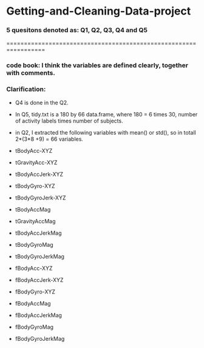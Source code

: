 # Getting-and-Cleaning-Data-project

### 5 quesitons denoted as: Q1, Q2, Q3, Q4 and Q5

=================================================================
### code book: I think the variables are defined clearly, together with comments.

### Clarification: 

* Q4 is done in the Q2.

* In Q5, tidy.txt is a 180 by 66 data.frame, where 180 = 6 times 30, number of activity labels times number of subjects.

* in Q2, I extracted the following variables with mean() or std(), so in totall 2*(3*8 +9) = 66 variables.

* tBodyAcc-XYZ
* tGravityAcc-XYZ
* tBodyAccJerk-XYZ
* tBodyGyro-XYZ
* tBodyGyroJerk-XYZ
* tBodyAccMag
* tGravityAccMag
* tBodyAccJerkMag
* tBodyGyroMag
* tBodyGyroJerkMag
* fBodyAcc-XYZ
* fBodyAccJerk-XYZ
* fBodyGyro-XYZ
* fBodyAccMag
* fBodyAccJerkMag
* fBodyGyroMag
* fBodyGyroJerkMag


